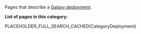 Pages that describe a [Galaxy deployment](../Community/Deployments).

**List of pages in this category:**

PLACEHOLDER_FULL_SEARCH_CACHED(CategoryDeployment)
